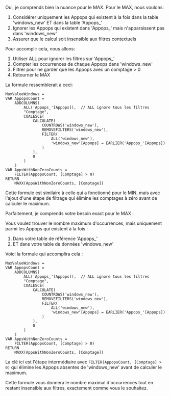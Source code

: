 
Oui, je comprends bien la nuance pour le MAX. Pour le MAX, nous voulons:

1. Considérer uniquement les Appops qui existent à la fois dans la table 'windows_new' ET dans la table 'Appops_'
2. Ignorer les Appops qui existent dans 'Appops_' mais n'apparaissent pas dans 'windows_new'
3. Assurer que le calcul soit insensible aux filtres contextuels

Pour accomplir cela, nous allons:
1. Utiliser ALL pour ignorer les filtres sur 'Appops_'
2. Compter les occurrences de chaque Appops dans 'windows_new' 
3. Filtrer pour ne garder que les Appops avec un comptage > 0
4. Retourner le MAX

La formule ressemblerait à ceci:
```
MaxValueWindows = 
VAR AppopsCount = 
    ADDCOLUMNS(
        ALL('Appops_'[Appops]),  // ALL ignore tous les filtres
        "Comptage", 
        COALESCE(
            CALCULATE(
                COUNTROWS('windows_new'),
                REMOVEFILTERS('windows_new'),
                FILTER(
                    ALL('windows_new'),
                    'windows_new'[Appops] = EARLIER('Appops_'[Appops])
                )
            ),
            0
        )
    )
VAR AppsWithNonZeroCounts = 
    FILTER(AppopsCount, [Comptage] > 0)
RETURN
    MAXX(AppsWithNonZeroCounts, [Comptage])
```

Cette formule est similaire à celle qui a fonctionné pour le MIN, mais avec l'ajout d'une étape de filtrage qui élimine les comptages à zéro avant de calculer le maximum.

Parfaitement, je comprends votre besoin exact pour le MAX :

Vous voulez trouver le nombre maximum d'occurrences, mais uniquement parmi les Appops qui existent à la fois :
1. Dans votre table de référence 'Appops_'
2. ET dans votre table de données 'windows_new'

Voici la formule qui accomplira cela :

```
MaxValueWindows = 
VAR AppopsCount = 
    ADDCOLUMNS(
        ALL('Appops_'[Appops]),  // ALL ignore tous les filtres
        "Comptage", 
        COALESCE(
            CALCULATE(
                COUNTROWS('windows_new'),
                REMOVEFILTERS('windows_new'),
                FILTER(
                    ALL('windows_new'),
                    'windows_new'[Appops] = EARLIER('Appops_'[Appops])
                )
            ),
            0
        )
    )
VAR AppsWithNonZeroCounts = 
    FILTER(AppopsCount, [Comptage] > 0)
RETURN
    MAXX(AppsWithNonZeroCounts, [Comptage])
```

La clé ici est l'étape intermédiaire avec `FILTER(AppopsCount, [Comptage] > 0)` qui élimine les Appops absentes de 'windows_new' avant de calculer le maximum.

Cette formule vous donnera le nombre maximal d'occurrences tout en restant insensible aux filtres, exactement comme vous le souhaitez.
